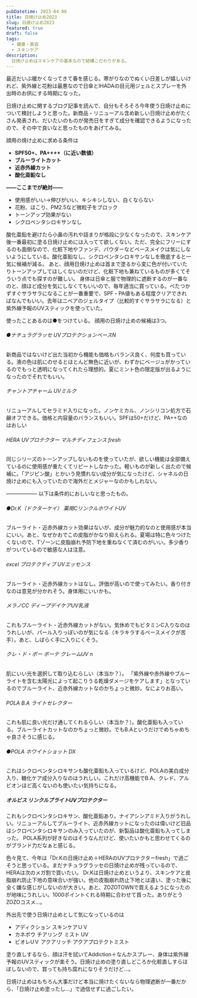 ```yaml
---
pubDatetime: 2023-04-08
title: 日焼け止め2023
slug: 日焼け止め2023
featured: true
draft: false
tags:
  - 健康・美容
  - スキンケア
description:
  日焼け止めはスキンケアの基本なので結構こだわりがある。
---
```


最近だいぶ暖かくなってきて春を感じる。寒がりなのでぬくい日差しが嬉しいけれど、紫外線と花粉は最悪なので日傘とIHADAの目元用ジェルとスプレーを外出時のお供にする時期になった。

日焼け止めに関するブログ記事を読んで、自分もそろそろ今年使う日焼け止めについて検討しようと思った。新商品・リニューアル含め新しい日焼け止めがたくさん発表され、だいたいのものが発売日をすぎて成分を確認できるようになったので、その中で良いなと思ったものをあげてみる。

顔用の焼け止めに求める条件は
- **SPF50+、PA++++（に近い数値）**
- **ブルーライトカット**
- **近赤外線カット**
- **酸化亜鉛なし**
  
**――ここまでが絶対——**

- 使用感がいい→伸びがいい、キシキシしない、白くならない
- 花粉、ほこり、PM2.5など微粒子をブロック
- トーンアップ効果がない
- シクロペンタシロキサンなし
 
酸化亜鉛を避けたら小鼻の汚れや詰まりが格段に少なくなったので、スキンケア後一番最初に塗る日焼け止めには入ってて欲しくない。ただ、完全にフリーにするのも面倒なので、化粧下地やファンデ、パウダーなどベースメイクは気にしないようにしている。酸化亜鉛なし、シクロペンタシロキサンなしを徹底すると一気に候補が減る。
あと、顔用日焼け止めは首まで塗るから変に色が付いていたりトーンアップしてほしくないのだけど、化粧下地も兼ねているものが多くてそういう点でも探すのが難しい。 身体は日傘と服で物理的に遮断するのが一番なのと、顔ほど成分を気にしなくてもいいので、毎年適当に買っている。べたつかずすぐサラサラになることが一番重要で、SPF・PA値もある程度クリアできればなんでもいい。去年はニベアのジェルタイプ（比較的すぐサラサラになる）と紫外線予報のUVスティックを使っていた。

使ったことあるのは●をつけている。
顔用の日焼け止めの候補は3つ。

###### ●ナチュラグラッセ UVプロテクションベースN
新商品ではないけど出た当初から機能も価格もバランス良く、何度も買っている。液の色は肌にのせるとほとんど無色に近いが、わずかにベージュがかっているのでもっと透明になってくれたら理想的。夏にミント色の限定版が出るようになったのでそれでもいい。

###### チャントアチャーム UVミルク
リニューアルしてセラミド入りになった。ノンケミカル、ノンシリコン処方で石鹸オフできる。価格と内容量のバランスもいい。SPFは50+だけど、PA++なのはおしい

###### HERA UVプロテクター マルチディフェンス fresh
同じシリーズのトーンアップしないものを使っていたが、欲しい機能は全部備えているのに使用感が重たくてリピートしなかった。軽いものが新しく出たので候補に。「アジピン酸」とかいう見慣れない成分が気になったけど、シャネルの日焼け止めにも入っていたので海外だとメジャーなのかもしれない。

―――――― 以下は条件的におしいなと思ったもの。

###### ●Dr.K（ドクターケイ） 薬用CリンクルホワイトUV
ブルーライト・近赤外線カット効果はないが、成分が魅力的なのと使用感が本当にいい。あと、なぜかおでこの皮脂がかなり抑えられる。夏場は特に色々つけたくないので、Tゾーンに皮脂崩れ予防下地を重ねなくて済むのがいい。多少香りがついているので敏感な人は注意。

###### excel プロテクティブ UVエッセンス
ブルーライト・近赤外線カットはなし。評価が高いので使ってみたい。香り付きなのは意見が分かれそう。身体用にいいかも。

###### メラノCC ディープデイケアUV乳液
これもブルーライト・近赤外線カットがない。気休めでもビタミンC入りなのはうれしいが、パール入りっぽいのが気になる（キラキラするベースメイクが苦手）。あと、しばらく手に入りにくそう。 

###### クレ・ド・ポー ボーテ クレームUV n
肌にいい光を選択して取り込むらしい（本当か？）。 「紫外線や赤外線やブルーライトを含む太陽光によって起こりうる乾燥ダメージをケアします」となっているのでブルーライト、近赤外線カットなのかちょっと微妙。なによりお高い。

###### POLA B.A ライトセレクター
これも肌に良い光だけ通してくれるらしい（本当か？）。酸化亜鉛も入っている。ブルーライトカットなのかちょっと微妙。でもB.Aというだけでめちゃめちゃ良さそうに感じる。

###### ●POLA ホワイトショット DX
これはシクロペンタシロキサンも酸化亜鉛も入っているけど、POLAの美白成分入り、糖化ケア成分入りなのはうれしい。これだけ高機能でB.A、クレド、アルビオンほど高くないのも使いたい気持ちになる。

##### オルビス リンクルブライトUVプロテクター
これもシクロペンタシロキサン、酸化亜鉛あり。ナイアシンアミド入りがうれしい。リニューアルしてブルーライト、近赤外線カットになったのは偉いけど旧品はシクロペンタシロキサンのみ入っていたのが、新製品は酸化亜鉛も入ってしまった。 POLA系列が好きなのはそうなんだけど、使いたいかもと思わせてくるのがブランド力だなぁと感じる。

色々見て、今年は「Dr.Kの日焼け止め＋HERAのUVプロテクターfresh」で過ごそうと思っている。まだナチュラグラッセの日焼け止めが残っているので、HERAは次のメガ割で買いたい。
Dr.Kは日焼け止めというより、スキンケアと皮脂崩れ防止下地の意味合いが強い。他の皮脂崩れ防止下地とは違い、塗った後に全く嫌な感じがしないのが大きい。あと、ZOZOTOWNで買えるようになったのが地味にうれしい。1000ポイントくれる時期に合わせて買った。ありがとうZOZOコスメ…。

外出先で使う日焼け止めとして気になっているのは
- アディクション スキンケアＵＶ
- カネボウ チアリング ミスト UV
- ビオレUＶ アクアリッチ アクアプロテクトミスト
  
塗り直しするなら、顔は汗を拭いてAddiction＋なんかスプレー、身体は紫外線予報のUVスティックが楽そう。日焼け止めの塗り直しどころか化粧直しすらほぼしないので、買っても持ち腐れになりそうだけど…。

日焼け止めはもちろん大事だけど本当に焼けたくないなら物理遮断が一番だから、「日焼け止め塗ったし…」で過信せずに過ごしたい。